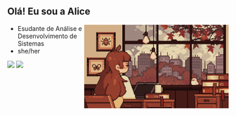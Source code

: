 ## Olá! Eu sou a Alice

<img align="right" alt="" height="190px" src="./src/study.gif">

- Esudante de Análise e Desenvolvimento de Sistemas
- she/her
<div>
  <img src="https://github-readme-stats.vercel.app/api?username=AliceeFig&show_icons=true&theme=radical" weigth=100px width=476px> 
  <a href="https://github.com/AliceeFig/github-readme-stats">
  <img src="https://github-readme-stats.vercel.app/api/top-langs/?username=AliceeFig&layout=compact&theme=radical" weigth=100px width=360px>
</div>
